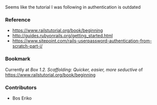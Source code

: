 Seems like the tutorial I was following in authentication is outdated

### Reference
* https://www.railstutorial.org/book/beginning
* http://guides.rubyonrails.org/getting_started.html
* https://www.sitepoint.com/rails-userpassword-authentication-from-scratch-part-i/

### Bookmark
Currently at _Box 1.2. Scaffolding: Quicker, easier, more seductive_ of https://www.railstutorial.org/book/beginning

### Contributors

- Bos Eriko
